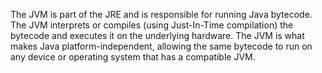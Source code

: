 The JVM is part of the JRE and is responsible for running Java bytecode. The JVM interprets or compiles (using Just-In-Time compilation) the bytecode and executes it on the underlying hardware. The JVM is what makes Java platform-independent, allowing the same bytecode to run on any device or operating system that has a compatible JVM.